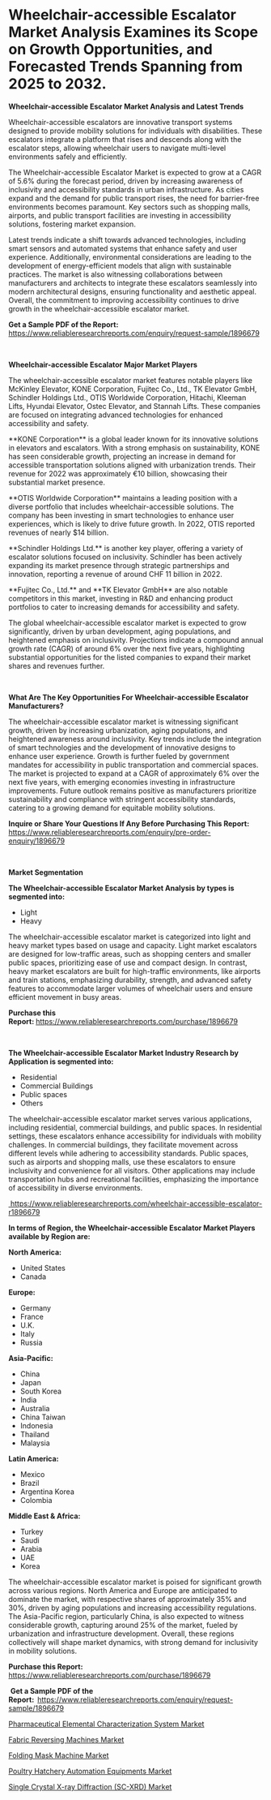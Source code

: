 <p><h1>Wheelchair-accessible Escalator Market Analysis Examines its Scope on Growth Opportunities, and Forecasted Trends Spanning from 2025 to 2032.</h1></p><p><strong>Wheelchair-accessible Escalator Market Analysis and Latest Trends</strong></p>
<p><p>Wheelchair-accessible escalators are innovative transport systems designed to provide mobility solutions for individuals with disabilities. These escalators integrate a platform that rises and descends along with the escalator steps, allowing wheelchair users to navigate multi-level environments safely and efficiently. </p><p>The Wheelchair-accessible Escalator Market is expected to grow at a CAGR of 5.6% during the forecast period, driven by increasing awareness of inclusivity and accessibility standards in urban infrastructure. As cities expand and the demand for public transport rises, the need for barrier-free environments becomes paramount. Key sectors such as shopping malls, airports, and public transport facilities are investing in accessibility solutions, fostering market expansion. </p><p>Latest trends indicate a shift towards advanced technologies, including smart sensors and automated systems that enhance safety and user experience. Additionally, environmental considerations are leading to the development of energy-efficient models that align with sustainable practices. The market is also witnessing collaborations between manufacturers and architects to integrate these escalators seamlessly into modern architectural designs, ensuring functionality and aesthetic appeal. Overall, the commitment to improving accessibility continues to drive growth in the wheelchair-accessible escalator market.</p></p>
<p><strong>Get a Sample PDF of the Report:&nbsp;</strong> <a href="https://www.reliableresearchreports.com/enquiry/request-sample/1896679?utm_campaign=48&utm_medium=2&utm_source=Github&utm_content=ia&utm_term=01032025&utm_id=wheelchair-accessible-escalator">https://www.reliableresearchreports.com/enquiry/request-sample/1896679</a></p>
<p>&nbsp;</p>
<p><strong>Wheelchair-accessible Escalator Major Market Players</strong></p>
<p><p>The wheelchair-accessible escalator market features notable players like McKinley Elevator, KONE Corporation, Fujitec Co., Ltd., TK Elevator GmbH, Schindler Holdings Ltd., OTIS Worldwide Corporation, Hitachi, Kleeman Lifts, Hyundai Elevator, Ostec Elevator, and Stannah Lifts. These companies are focused on integrating advanced technologies for enhanced accessibility and safety.</p><p>**KONE Corporation** is a global leader known for its innovative solutions in elevators and escalators. With a strong emphasis on sustainability, KONE has seen considerable growth, projecting an increase in demand for accessible transportation solutions aligned with urbanization trends. Their revenue for 2022 was approximately €10 billion, showcasing their substantial market presence.</p><p>**OTIS Worldwide Corporation** maintains a leading position with a diverse portfolio that includes wheelchair-accessible solutions. The company has been investing in smart technologies to enhance user experiences, which is likely to drive future growth. In 2022, OTIS reported revenues of nearly $14 billion.</p><p>**Schindler Holdings Ltd.** is another key player, offering a variety of escalator solutions focused on inclusivity. Schindler has been actively expanding its market presence through strategic partnerships and innovation, reporting a revenue of around CHF 11 billion in 2022.</p><p>**Fujitec Co., Ltd.** and **TK Elevator GmbH** are also notable competitors in this market, investing in R&D and enhancing product portfolios to cater to increasing demands for accessibility and safety.</p><p>The global wheelchair-accessible escalator market is expected to grow significantly, driven by urban development, aging populations, and heightened emphasis on inclusivity. Projections indicate a compound annual growth rate (CAGR) of around 6% over the next five years, highlighting substantial opportunities for the listed companies to expand their market shares and revenues further.</p></p>
<p>&nbsp;</p>
<p><strong>What Are The Key Opportunities For Wheelchair-accessible Escalator Manufacturers?</strong></p>
<p><p>The wheelchair-accessible escalator market is witnessing significant growth, driven by increasing urbanization, aging populations, and heightened awareness around inclusivity. Key trends include the integration of smart technologies and the development of innovative designs to enhance user experience. Growth is further fueled by government mandates for accessibility in public transportation and commercial spaces. The market is projected to expand at a CAGR of approximately 6% over the next five years, with emerging economies investing in infrastructure improvements. Future outlook remains positive as manufacturers prioritize sustainability and compliance with stringent accessibility standards, catering to a growing demand for equitable mobility solutions.</p></p>
<p><strong>Inquire or Share Your Questions If Any Before Purchasing This Report:</strong> <a href="https://www.reliableresearchreports.com/enquiry/pre-order-enquiry/1896679?utm_campaign=48&utm_medium=2&utm_source=Github&utm_content=ia&utm_term=01032025&utm_id=wheelchair-accessible-escalator">https://www.reliableresearchreports.com/enquiry/pre-order-enquiry/1896679</a></p>
<p>&nbsp;</p>
<p><strong>Market Segmentation</strong></p>
<p><strong>The Wheelchair-accessible Escalator Market Analysis by types is segmented into:</strong></p>
<p><ul><li>Light</li><li>Heavy</li></ul></p>
<p><p>The wheelchair-accessible escalator market is categorized into light and heavy market types based on usage and capacity. Light market escalators are designed for low-traffic areas, such as shopping centers and smaller public spaces, prioritizing ease of use and compact design. In contrast, heavy market escalators are built for high-traffic environments, like airports and train stations, emphasizing durability, strength, and advanced safety features to accommodate larger volumes of wheelchair users and ensure efficient movement in busy areas.</p></p>
<p><strong>Purchase this Report:&nbsp;</strong><a href="https://www.reliableresearchreports.com/purchase/1896679?utm_campaign=48&utm_medium=2&utm_source=Github&utm_content=ia&utm_term=01032025&utm_id=wheelchair-accessible-escalator">https://www.reliableresearchreports.com/purchase/1896679</a></p>
<p>&nbsp;</p>
<p><strong>The Wheelchair-accessible Escalator Market Industry Research by Application is segmented into:</strong></p>
<p><ul><li>Residential</li><li>Commercial Buildings</li><li>Public spaces</li><li>Others</li></ul></p>
<p><p>The wheelchair-accessible escalator market serves various applications, including residential, commercial buildings, and public spaces. In residential settings, these escalators enhance accessibility for individuals with mobility challenges. In commercial buildings, they facilitate movement across different levels while adhering to accessibility standards. Public spaces, such as airports and shopping malls, use these escalators to ensure inclusivity and convenience for all visitors. Other applications may include transportation hubs and recreational facilities, emphasizing the importance of accessibility in diverse environments.</p></p>
<p><a href="https://www.reliableresearchreports.com/wheelchair-accessible-escalator-r1896679?utm_campaign=48&utm_medium=2&utm_source=Github&utm_content=ia&utm_term=01032025&utm_id=wheelchair-accessible-escalator">&nbsp;https://www.reliableresearchreports.com/wheelchair-accessible-escalator-r1896679</a></p>
<p><strong>In terms of Region, the Wheelchair-accessible Escalator Market Players available by Region are:</strong></p>
<p>
    <p> <strong> North America: </strong>
        <ul>
            <li>United States</li>
            <li>Canada</li>
        </ul>
        </p> 
    <p> <strong> Europe: </strong>
        <ul>
            <li>Germany</li>
            <li>France</li>
            <li>U.K.</li>
            <li>Italy</li>
            <li>Russia</li>
        </ul>
        </p> 
    <p> <strong> Asia-Pacific: </strong>
        <ul>
            <li>China</li>
            <li>Japan</li>
            <li>South Korea</li>
            <li>India</li>
            <li>Australia</li>
            <li>China Taiwan</li>
            <li>Indonesia</li>
            <li>Thailand</li>
            <li>Malaysia</li>
        </ul>
        </p> 
    <p> <strong> Latin America: </strong>
        <ul>
            <li>Mexico</li>
            <li>Brazil</li>
            <li>Argentina Korea</li>
            <li>Colombia</li>
        </ul>
        </p> 
    <p> <strong> Middle East & Africa: </strong>
        <ul>
            <li>Turkey</li>
            <li>Saudi</li>
            <li>Arabia</li>
            <li>UAE</li>
            <li>Korea</li>
        </ul>
    </p>
    </p>
<p><p>The wheelchair-accessible escalator market is poised for significant growth across various regions. North America and Europe are anticipated to dominate the market, with respective shares of approximately 35% and 30%, driven by aging populations and increasing accessibility regulations. The Asia-Pacific region, particularly China, is also expected to witness considerable growth, capturing around 25% of the market, fueled by urbanization and infrastructure development. Overall, these regions collectively will shape market dynamics, with strong demand for inclusivity in mobility solutions.</p></p>
<p><strong>Purchase this Report: </strong><a href="https://www.reliableresearchreports.com/purchase/1896679?utm_campaign=48&utm_medium=2&utm_source=Github&utm_content=ia&utm_term=01032025&utm_id=wheelchair-accessible-escalator">https://www.reliableresearchreports.com/purchase/1896679</a></p>
<p>&nbsp;<strong>Get a Sample PDF of the Report:&nbsp;&nbsp;</strong><a href="https://www.reliableresearchreports.com/enquiry/request-sample/1896679?utm_campaign=48&utm_medium=2&utm_source=Github&utm_content=ia&utm_term=01032025&utm_id=wheelchair-accessible-escalator">https://www.reliableresearchreports.com/enquiry/request-sample/1896679</a></p>
<p><strong></strong></p>
<p><p><a href="https://github.com/naulasulakr0/Market-Research-Report-List-1/blob/main/pharmaceutical-elemental-characterization-system-market.md?utm_campaign=48&utm_medium=2&utm_source=Github&utm_content=ia&utm_term=01032025&utm_id=wheelchair-accessible-escalator">Pharmaceutical Elemental Characterization System Market</a></p><p><a href="https://github.com/haimamuirev8/Market-Research-Report-List-1/blob/main/fabric-reversing-machines-market.md?utm_campaign=48&utm_medium=2&utm_source=Github&utm_content=ia&utm_term=01032025&utm_id=wheelchair-accessible-escalator">Fabric Reversing Machines Market</a></p><p><a href="https://github.com/iquiseeboli/Market-Research-Report-List-1/blob/main/folding-mask-machine-market.md?utm_campaign=48&utm_medium=2&utm_source=Github&utm_content=ia&utm_term=01032025&utm_id=wheelchair-accessible-escalator">Folding Mask Machine Market</a></p><p><a href="https://github.com/ludongfomban/Market-Research-Report-List-1/blob/main/poultry-hatchery-automation-equipments-market.md?utm_campaign=48&utm_medium=2&utm_source=Github&utm_content=ia&utm_term=01032025&utm_id=wheelchair-accessible-escalator">Poultry Hatchery Automation Equipments Market</a></p><p><a href="https://github.com/giardafshaxb/Market-Research-Report-List-1/blob/main/single-crystal-x-ray-diffraction-sc-xrd-market.md?utm_campaign=48&utm_medium=2&utm_source=Github&utm_content=ia&utm_term=01032025&utm_id=wheelchair-accessible-escalator">Single Crystal X-ray Diffraction (SC-XRD) Market</a></p></p>